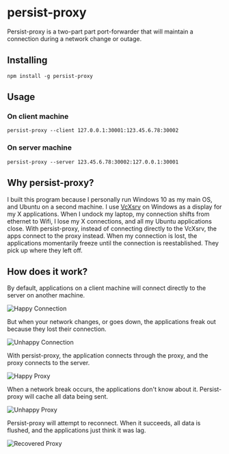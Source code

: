 # persist-proxy

Persist-proxy is a two-part part port-forwarder that will maintain a connection during a network change or outage.

## Installing

```
npm install -g persist-proxy
```

## Usage

### On client machine

```
persist-proxy --client 127.0.0.1:30001:123.45.6.78:30002
```

### On server machine

```
persist-proxy --server 123.45.6.78:30002:127.0.0.1:30001
```

## Why persist-proxy?

I built this program because I personally run Windows 10 as my main OS, and Ubuntu on a second machine. I use
[VcXsrv](https://sourceforge.net/projects/vcxsrv/) on Windows as a display for my X applications. When I undock
my laptop, my connection shifts from ethernet to Wifi, I lose my X connections, and all my Ubuntu applications
close. With persist-proxy, instead of connecting directly to the VcXsrv, the apps connect to the proxy instead.
When my connection is lost, the applications momentarily freeze until the connection is reestablished. They
pick up where they left off.

## How does it work?

By default, applications on a client machine will connect directly to the server on another machine.

![Happy Connection](http://i.imgur.com/xciIo5q.png)

But when your network changes, or goes down, the applications freak out because they lost their connection.

![Unhappy Connection](http://i.imgur.com/V2wUvCI.png)

With persist-proxy, the application connects through the proxy, and the proxy connects to the server.

![Happy Proxy](http://i.imgur.com/hKVsK4j.png)

When a network break occurs, the applications don't know about it. Persist-proxy will cache all data being sent.

![Unhappy Proxy](http://i.imgur.com/gG7Qshi.png)

Persist-proxy will attempt to reconnect. When it succeeds, all data is flushed, and the applications just think it was lag.

![Recovered Proxy](http://i.imgur.com/gNoS2uh.png)
